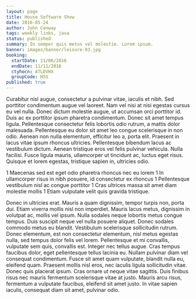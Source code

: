 ```yaml
---
layout: page
title: House Software Show
date: 2016-05-24
author: John Conway
tags: weekly links, java
status: published
summary: In semper quis metus vel molestie. Lorem ipsum.
banner: images/banner/leisure-03.jpg
booking:
  startDate: 11/06/2016
  endDate: 11/11/2016
  ctyhocn: ATLDVHX
  groupCode: HSS
published: true
---
```

Curabitur nisl augue, consectetur a pulvinar vitae, iaculis et nibh. Sed porttitor condimentum augue vel laoreet. Nam vel nisi at nisi egestas cursus eu vel nulla. Donec dictum molestie augue, ut accumsan orci porttitor id. Duis ac ex porttitor ipsum pharetra condimentum. Donec sit amet tempus ligula. Pellentesque consectetur felis lobortis odio rutrum, a mattis dolor malesuada. Pellentesque eu dolor sit amet leo congue scelerisque in non odio. Aenean non nulla elementum, efficitur leo a, porta elit. Praesent in lacus vitae ipsum rhoncus ultricies. Pellentesque bibendum lacus ac vestibulum dictum. Aenean tristique eros vel felis pulvinar vehicula. Nulla facilisi. Fusce ligula mauris, ullamcorper ut tincidunt ac, luctus eget risus. Quisque et lorem egestas, tristique sapien in, ultricies odio.

1 Maecenas sed est eget odio pharetra rhoncus nec eu lorem
1 In ullamcorper risus in nibh posuere, id consectetur ex rhoncus
1 Pellentesque vestibulum nisl ac congue porttitor
1 Cras ultrices massa sit amet diam molestie mollis
1 Etiam vulputate velit quis gravida tristique.

Donec in ultricies erat. Mauris a quam dignissim, tempor turpis non, porta dui. Etiam viverra mollis nisl non imperdiet. Mauris lacus metus, dignissim in volutpat ac, mollis vel ipsum. Nulla sodales neque lobortis metus congue tempus. Duis suscipit neque vel nulla posuere aliquet. Donec sodales commodo metus eu blandit. Vestibulum scelerisque sollicitudin rutrum. Donec elementum, est non consectetur elementum, nisl metus egestas nulla, sed tempus dolor felis vel lorem. Pellentesque et mi convallis, vulputate sem quis, convallis est. Integer nec tellus augue. Cras tempus faucibus dolor, eget pellentesque tellus lacinia eu.
Nullam pulvinar diam vel consequat condimentum. Fusce sit amet quam vulputate, blandit nulla eu, eleifend quam. Praesent mollis nisl eros, nec iaculis ligula sollicitudin vitae. Donec quis placerat ipsum. Cras ornare ut neque vitae sagittis. Duis finibus risus nec mauris fermentum scelerisque vitae at justo. Mauris arcu risus, fermentum a vulputate faucibus, eleifend sit amet justo. In vitae sapien iaculis, consequat diam sit amet, pulvinar odio.
